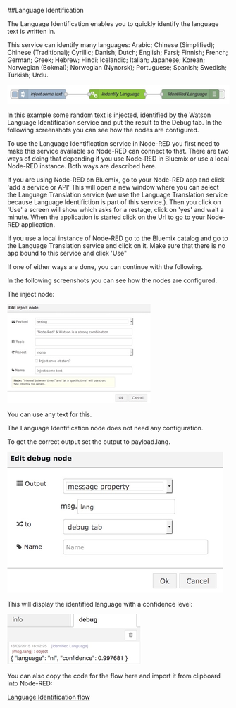 

##Language Identification

The Language Identification enables you to quickly identify the language text is written in.

This service can identify many languages: Arabic; Chinese (Simplified); Chinese (Traditional); Cyrillic; Danish; Dutch; English; Farsi; Finnish; French; German; Greek; Hebrew; Hindi; Icelandic; Italian; Japanese; Korean; Norwegian (Bokmal); Norwegian (Nynorsk); Portuguese; Spanish; Swedish; Turkish; Urdu.

![`LIOverview`](images/LI.jpg)

In this example some random text is injected, identified by the Watson Language Identification service and put the result to the Debug tab. In the following screenshots you can see how the nodes are configured.

To use the Language Identification service in Node-RED you first need to make this service available so Node-RED can connect to that.
There are two ways of doing that depending if you use Node-RED in Bluemix or use a local Node-RED instance. Both ways are described here.

If you are using Node-RED on Bluemix, go to your Node-RED app and click 'add a service or API'
This will open a new window where you can select the Language Translation service (we use the Language Translation service because Language Identifiction is part of this service.).
Then you click on 'Use' a screen will show which asks for a restage, click on 'yes' and wait a minute. When the application is started click on the Url to go to your Node-RED application.

If you use a local instance of Node-RED go to the Bluemix catalog and go to the Language Translation service and click on it. Make sure that there is no app bound to this service and click 'Use"

If one of either ways are done, you can continue with the following.

In the following screenshots you can see how the nodes are configured.

The inject node:

![`LIInput`](images/LI_input.jpg)

You can use any text for this.

The Language Identification node does not need any configuration.

To get the correct output set the output to payload.lang. 

![`LIDebug`](images/LI_debug.jpg)

This will display the identified language with a confidence level:

![`LIOutput`](images/LI_output.jpg)

You can also copy the code for the flow here and import it from clipboard into Node-RED:


[Language Identification flow](LI_flow)



